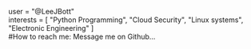 user = "@LeeJBott"   
interests = [ "Python Programming", "Cloud Security", "Linux systems", "Electronic Engineering" ]  
#How to reach me: Message me on Github...
